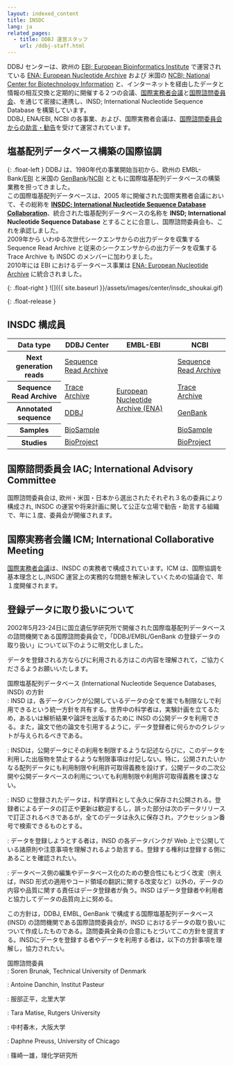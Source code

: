 ```yaml
---
layout: indexed_content
title: INSDC
lang: ja
related_pages:
  - title: DDBJ 運営スタッフ
    url: /ddbj-staff.html
---
```


DDBJ センターは、欧州の [EBI; European Bioinformatics Institute](https://www.ebi.ac.uk/) で運営されている [ENA; European Nucleotide Archive](https://www.ebi.ac.uk/ena) および 米国の [NCBI; National Center for Biotechnology Information](https://www.ncbi.nlm.nih.gov/) と、インターネットを経由したデータと情報の相互交換と定期的に開催する２つの会議、[国際実務者会議](#icm)と[国際諮問委員会](#iac)、を通じて密接に連携し、INSD; International Nucleotide Sequence Database を構築しています。   
DDBJ, ENA/EBI, NCBI の各事業、および、国際実務者会議は、[国際諮問委員会からの助言・勧告](#policy)を受けて運営されています。

## 塩基配列データベース構築の国際協調 <a name="insd"></a>

{: .float-left }
DDBJ は、1980年代の事業開始当初から、欧州の EMBL-Bank/[EBI](https://www.ebi.ac.uk/) と米国の
[GenBank](https://www.ncbi.nlm.nih.gov/Genbank/index.html)/[NCBI](https://www.ncbi.nlm.nih.gov/)
とともに国際塩基配列データベースの構築業務を担ってきました。<br>この国際塩基配列データベースは、2005 年に開催された国際実務者会議において、その総称を **[INSDC; International Nucleotide Sequence Database Collaboration](http://www.insdc.org/)**、統合された塩基配列データベースの名称を **INSD; International Nucleotide Sequence Database** とすることに合意し、国際諮問委員会も、これを承認しました。<br> 2009年から いわゆる次世代シークエンサからの出力データを収集する Sequence Read Archive と従来のシークエンサからの出力データを収集する Trace Archive も INSDC のメンバーに加わりました。<br> 2010年には EBI におけるデータベース事業は [ENA; European Nucleotide Archive](https://www.ebi.ac.uk/ena/) に統合されました。

{: .float-right }
![]({{ site.baseurl }}/assets/images/center/insdc_shoukai.gif)

{: .float-release }
## INSDC 構成員 <a name="member"></a>

<table>
  <thead>
    <tr>
      <th>Data type</th>
      <th>DDBJ Center</th>
      <th>EMBL-EBI</th>
      <th>NCBI</th>
    </tr>
  </thead>
  <tbody>
    <tr>
      <th>Next generation reads</th>
      <td><a href="/dra/index.html">Sequence Read Archive</a></td>
      <td rowspan="5" class="borderbtm"><a href="https://www.ebi.ac.uk/ena">European Nucleotide Archive (ENA)</a></td>
      <td><a href="//trace.ncbi.nlm.nih.gov/Traces/sra/sra.cgi?">Sequence Read Archive</a></td>
    </tr>
    <tr>
      <th>Sequence Read Archive</th>
      <td><a href="/dta/index.html">Trace Archive</a></td>
      <td><a href="https://www.ncbi.nlm.nih.gov/Traces/trace.cgi?">Trace Archive</a></td>
    </tr>
    <tr>
      <th>Annotated sequence</th>
      <td><a href="/ddbj/index.html">DDBJ</a></td>
      <td><a href="https://www.ncbi.nlm.nih.gov/genbank/">GenBank</a></td>
    </tr>
    <tr>
      <th>Samples</th>
      <td><a href="/biosample/index.html">BioSample</a></td>
      <td><a href="https://www.ncbi.nlm.nih.gov/biosample/">BioSample</a></td>
    </tr>
    <tr>
      <th>Studies</th>
      <td><a href="/bioproject/index.html">BioProject</a></td>
      <td><a href="https://www.ncbi.nlm.nih.gov/bioproject/">BioProject</a></td>
    </tr>                    
  </tbody>
</table>

## 国際諮問委員会 IAC; International Advisory Committee<a name="iac"></a> 

国際諮問委員会は, 欧州・米国・日本から選出されたそれぞれ３名の委員により構成され, INSDC
の運営や将来計画に関して公正な立場で勧告・助言する組織で、年に１度、委員会が開催されます。

## 国際実務者会議 ICM; International Collaborative Meeting<a name="icm"></a> 

[国際実務者会議](/activities/index.html)は、INSDC の実務者で構成されています。ICM
は、国際協調を基本理念とし,INSDC 運営上の実務的な問題を解決していくための協議会で、年１度開催されます。

## 登録データに取り扱いについて<a name="policy"></a> 

2002年5月23-24日に国立遺伝学研究所で開催された国際塩基配列データベースの諮問機関である国際諮問委員会で，「DDBJ/EMBL/GenBank
の登録データの取り扱い」について以下のように明文化しました。

データを登録される方ならびに利用される方はこの内容を理解されて，ご協力くださるようお願いいたします。

国際塩基配列データベース (International Nucleotide Sequence Databases, INSD) の方針  
: INSD は，各データバンクが公開しているデータの全てを誰でも制限なしで利用できるという統一方針を共有する。世界中の科学者は，実験計画を立てるため，あるいは解析結果や論評を出版するために INSD の公開データを利用できる。また，論文で他の論文を引用するように，データ登録者に何らかのクレジットが与えられるべきである。

: INSDは，公開データにその利用を制限するような記述ならびに，このデータを利用した出版物を禁止するような制限事項は付記しない。特に，公開されたいかなる配列データにも利用制限や利用許可取得義務を設けず，公開データの二次公開や公開データベースの利用についても利用制限や利用許可取得義務を課さない。

: INSD に登録されたデータは，科学資料として永久に保存され公開される。登録者によるデータの訂正や更新は歓迎するし，誤った部分は次のデータリリースで訂正されるべきであるが，全てのデータは永久に保存され，アクセッション番号で検索できるものとする。

: データを登録しようとする者は，INSD の各データバンクが Web 上で公開している諸原則や注意事項を理解されるよう助言する。登録する権利は登録する側にあることを確認されたい。

: データベース側の編集やデータベース化のための整合性にもとづく改変（例えば，INSD 形式の適用やコード領域の翻訳に関する改変など）以外の，データの内容や品質に関する責任はデータ登録者が負う。INSD はデータ登録者や利用者と協力してデータの品質向上に努める。

この方針は，DDBJ, EMBL, GenBank で構成する国際塩基配列データベース (INSD) の諮問機関である国際諮問委員会が，INSD におけるデータの取り扱いについて作成したものである。諮問委員全員の合意にもとづいてこの方針を提言する。INSDにデータを登録する者やデータを利用する者は，以下の方針事項を理解し，協力されたい。

国際諮問委員  
: Soren Brunak, Technical University of Denmark

: Antoine Danchin, Institut Pasteur

: 服部正平，北里大学

: Tara Matise, Rutgers University

: 中村春木，大阪大学

: Daphne Preuss, University of Chicago

: 篠崎一雄，理化学研究所
